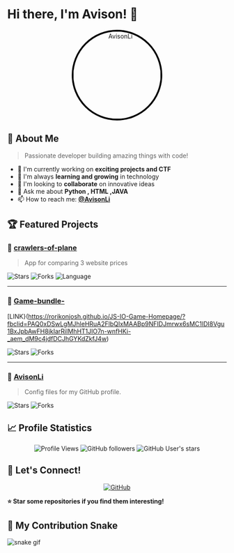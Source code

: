 # Hi there, I'm Avison! 👋

<div align="center">
  <img src="https://avatars.githubusercontent.com/u/145143183?v=4" alt="AvisonLi" width="200" height="200" style="border-radius: 50%; border: 4px solid #000000;" />
</div>

## 🚀 About Me

> Passionate developer building amazing things with code!

- 🔭 I'm currently working on **exciting projects  and CTF**
- 🌱 I'm always **learning and growing** in technology
- 👯 I'm looking to **collaborate** on innovative ideas
- 💬 Ask me about **Python , HTML ,JAVA**
- 📫 How to reach me: **[@AvisonLi](https://github.com/AvisonLi)**

## 🏆 Featured Projects

### 🎯 [crawlers-of-plane](https://github.com/AvisonLi/crawlers-of-plane)

> App for comparing 3 website prices

<div align="left">
  
![Stars](https://img.shields.io/github/stars/AvisonLi/crawlers-of-plane?style=social) 
![Forks](https://img.shields.io/github/forks/AvisonLi/crawlers-of-plane?style=social) 
![Language](https://img.shields.io/badge/Language-Python-000000?style=flat-square&logoColor=white)

</div>

---

### 🎯 [Game-bundle-](https://github.com/AvisonLi/Game-bundle-)

[LINK}(https://rorikonjosh.github.io/JS-IO-Game-Homepage/?fbclid=PAQ0xDSwLgMJhleHRuA2FlbQIxMAABp9NFIDJmrwx6sMC1lDI8Vgu1BxJpbAwFH8jkIarRiIMhHT1JlO7n-wnfHKi-_aem_dM9c4jdfDCJhGYKdZkfJ4w)

<div align="left">
  
![Stars](https://img.shields.io/github/stars/AvisonLi/Game-bundle-?style=social) 
![Forks](https://img.shields.io/github/forks/AvisonLi/Game-bundle-?style=social) 


</div>

---

### 🎯 [AvisonLi](https://github.com/AvisonLi/AvisonLi)

> Config files for my GitHub profile.

<div align="left">
  
![Stars](https://img.shields.io/github/stars/AvisonLi/AvisonLi?style=social) 
![Forks](https://img.shields.io/github/forks/AvisonLi/AvisonLi?style=social) 


</div>

## 📈 Profile Statistics

<div align="center">

![Profile Views](https://komarev.com/ghpvc/?username=AvisonLi&label=Profile%20views&color=000000&style=flat)
![GitHub followers](https://img.shields.io/github/followers/AvisonLi?label=Followers&style=social)
![GitHub User's stars](https://img.shields.io/github/stars/AvisonLi?label=Stars&style=social)

</div>

## 🤝 Let's Connect!

<div align="center">

[![GitHub](https://img.shields.io/badge/GitHub-000000?style=for-the-badge&logo=github&logoColor=white)](https://github.com/AvisonLi)


</div>

**⭐ Star some repositories if you find them interesting!**

## 🐍 My Contribution Snake

![snake gif](https://github.com/AvisonLi/AvisonLi/blob/output/github-contribution-grid-snake.svg)
